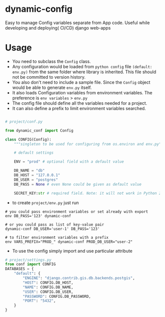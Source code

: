 # dynamic-config
Easy to manage Config variables separate from App code. Useful while developing and deploying( CI/CD) django web-apps

# Usage

- You need to subclass the `Config` class.
- Any configuration would be loaded from `python config` file `(default: env.py)` from the same folder where library is 
inherited. This file should not be committed to version history.
- You also don't need to include a sample file. Since the `Config` object would be able to generate `env.py` itself.
- It also loads Configuration variables from environment variables. The preference is `env variables` > `env.py`
- The config file should define all the variables needed for a project.
- It can also define a prefix to limit environment variables searched.

```python

# project/conf.py

from dynamic_conf import Config

class CONFIG(Config):
    """singleton to be used for configuring from os.environ and env.py"""

    # default settings

    ENV = "prod" # optional field with a default value

    DB_NAME = "db"
    DB_HOST = "127.0.0.1"
    DB_USER = "postgres"
    DB_PASS = None # even None could be given as default value

    SECRET_KEY:str # required field. Note: it will not work in Python 2 because
```

- to create `project/env.py` just run
```shell script
# you could pass environment variables or set already with export
env DB_PASS='123' dynamic-conf

# or you could pass as list of key-value pair
dynamic-conf DB_USER='user-1' DB_PASS='123'

# to filter environment variables with a prefix
env VARS_PREFIX="PROD_" dynamic-conf PROD_DB_USER="user-2"
```

- To use the config simply import and use particular attribute
```python
# project/settings.py
from conf import CONFIG
DATABASES = {
    "default": {
        "ENGINE": "django.contrib.gis.db.backends.postgis",
        "HOST": CONFIG.DB_HOST,
        "NAME": CONFIG.DB_NAME,
        "USER": CONFIG.DB_USER,
        "PASSWORD": CONFIG.DB_PASSWORD,
        "PORT": "5432",
    }
}
```
